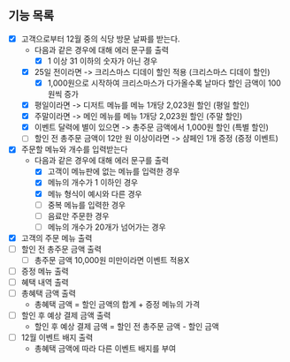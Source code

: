## 기능 목록
- [x] 고객으로부터 12월 중의 식당 방문 날짜를 받는다.
  - 다음과 같은 경우에 대해 에러 문구를 출력
    - [x] 1 이상 31 이하의 숫자가 아닌 경우
  - [x] 25일 전이라면 -> 크리스마스 디데이 할인 적용 (크리스마스 디데이 할인)
    - [x] 1,000원으로 시작하여 크리스마스가 다가올수록 날마다 할인 금액이 100원씩 증가
  - [x] 평일이라면 -> 디저트 메뉴를 메뉴 1개당 2,023원 할인 (평일 할인)
  - [x] 주말이라면 -> 메인 메뉴를 메뉴 1개당 2,023원 할인 (주말 할인)
  - [x] 이벤트 달력에 별이 있으면 -> 총주문 금액에서 1,000원 할인 (특별 할인)
  - [ ] 할인 전 총주문 금액이 12만 원 이상이라면 -> 샴페인 1개 증정 (증정 이벤트)
- [x] 주문할 메뉴와 개수를 입력받는다
  - 다음과 같은 경우에 대해 에러 문구를 출력
    - [x] 고객이 메뉴판에 없는 메뉴를 입력한 경우
    - [x] 메뉴의 개수가 1 이하인 경우
    - [x] 메뉴 형식이 예시와 다른 경우
    - [ ] 중복 메뉴를 입력한 경우
    - [ ] 음료만 주문한 경우
    - [ ] 메뉴의 개수가 20개가 넘어가는 경우
- [x] 고객의 주문 메뉴 출력
- [ ] 할인 전 총주문 금액 출력
  - [ ] 총주문 금액 10,000원 미만이라면 이벤트 적용X
- [ ] 증정 메뉴 출력
- [ ] 혜택 내역 출력
- [ ] 총혜택 금액 출력
  - 총혜택 금액 = 할인 금액의 합계 + 증정 메뉴의 가격
- [ ] 할인 후 예상 결제 금액 출력
  - 할인 후 예상 결제 금액 = 할인 전 총주문 금액 - 할인 금액
- [ ] 12월 이벤트 배지 출력
  - 총혜택 금액에 따라 다른 이벤트 배지를 부여